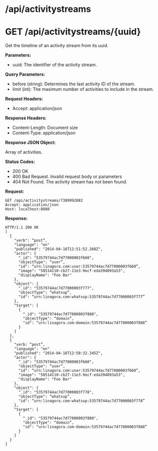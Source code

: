 # /api/activitystreams

# GET /api/activitystreams/{uuid}

Get the timeline of an activity stream from its uuid.

**Parameters:**

- uuid: The identifier of the activity stream.

**Query Parameters:**

- before (string): Determines the last activity ID of the stream.
- limit (int): The maximum number of activities to include in the stream.

**Request Headers:**

- Accept: application/json

**Response Headers:**

- Content-Length: Document size
- Content-Type: application/json

**Response JSON Object:**

Array of activities.

**Status Codes:**

- 200 OK
- 400 Bad Request. Invalid request body or parameters
- 404 Not Found. The activity stream has not been found.

**Request:**

    GET /api/activitystreams/7389992882
    Accept: application/json
    Host: localhost:8080

**Response:**

    HTTP/1.1 200 OK
    [
      {
        "verb": “post”,
        "language": "en"
        "published": "2014-04-16T12:51:52.268Z",
        "actor": {
          "_id": "53579744ac7d77000003f660",
          "objectType": “user”,
          "id": “urn:linagora.com:user:53579744ac7d77000003f660”,
          "image": "58514110-cb27-11e3-9ecf-eda394093a53",
          "displayName": "Foo Bar"
        },
        "object": {
          "_id": "53579744ac7d77000003f777",
          "objectType": “whatsup”,
          "id": “urn:linagora.com:whatsup:53579744ac7d77000003f777”
        },
        "target": [
          {
            "_id": "53579744ac7d77000003f888",
            "objectType": “domain”,
            "id": “urn:linagora.com:domain:53579744ac7d77000003f888”
          }
        ]
      },
      {
        "verb: “post”,
        "language": "en"
        "published": "2014-04-16T12:50:32.345Z",
        "actor": {
          "_id": "53579744ac7d77000003f660",
          "objectType": “user”,
          "id": “urn:linagora.com:user:53579744ac7d77000003f660”,
          "image": "58514110-cb27-11e3-9ecf-eda394093a53",
          "displayName": "Foo Bar"
        },
        "object": {
          "_id": "53579744ac7d77000003f778",
          "objectType": “whatsup”,
          "id": “urn:linagora.com:whatsup:53579744ac7d77000003f778”
        },
        "target": [
          {
            "_id": "53579744ac7d77000003f888",
            "objectType": “domain”,
            "id": “urn:linagora.com:domain:53579744ac7d77000003f888”
          }
        ]
      }
    ]
